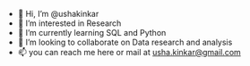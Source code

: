 - 👋 Hi, I’m @ushakinkar
- 👀 I’m interested in Research
- 🌱 I’m currently learning SQL and Python
- 💞️ I’m looking to collaborate on Data research and analysis
- 📫 you can reach me here or mail at usha.kinkar@gmail.com

<!---
ushakinkar/ushakinkar is a ✨ special ✨ repository because its `README.md` (this file) appears on your GitHub profile.
You can click the Preview link to take a look at your changes.
--->
